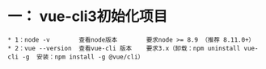 # 一： vue-cli3初始化项目
    * 1：node -v        查看node版本        要求node >= 8.9 （推荐 8.11.0+）
    * 2：vue --version  查看vue-cli 版本    要求3.x（卸载：npm uninstall vue-cli -g  安装：npm install -g @vue/cli）